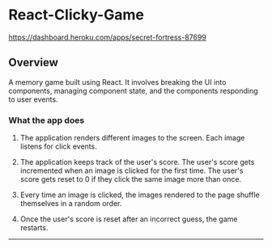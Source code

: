 # React-Clicky-Game

https://dashboard.heroku.com/apps/secret-fortress-87699

## Overview
 A memory game built using React. It involves breaking the UI into components, managing component state, and the components responding to user events.

### What the app does

1. The application renders different images to the screen. Each image listens for click events.

2. The application keeps track of the user's score. The user's score gets incremented when an image is clicked for the first time. The user's score gets reset to 0 if they click the same image more than once.

3. Every time an image is clicked, the images rendered to the page shuffle themselves in a random order.

4. Once the user's score is reset after an incorrect guess, the game restarts.

- - -






